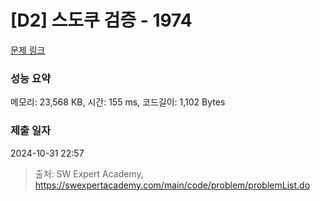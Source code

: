 # [D2] 스도쿠 검증 - 1974 

[문제 링크](https://swexpertacademy.com/main/code/problem/problemDetail.do?contestProbId=AV5Psz16AYEDFAUq) 

### 성능 요약

메모리: 23,568 KB, 시간: 155 ms, 코드길이: 1,102 Bytes

### 제출 일자

2024-10-31 22:57



> 출처: SW Expert Academy, https://swexpertacademy.com/main/code/problem/problemList.do